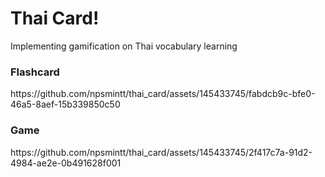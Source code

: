 <h1>Thai Card!</h1>
<p>Implementing gamification on Thai vocabulary learning</p>

<h3>Flashcard</h3>
https://github.com/npsmintt/thai_card/assets/145433745/fabdcb9c-bfe0-46a5-8aef-15b339850c50

<h3>Game</h3>
https://github.com/npsmintt/thai_card/assets/145433745/2f417c7a-91d2-4984-ae2e-0b491628f001








